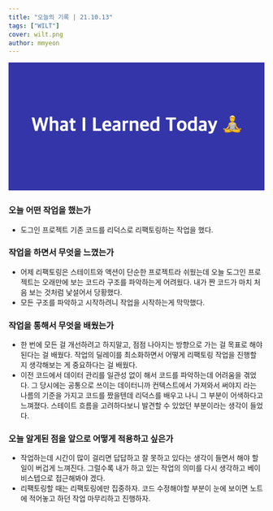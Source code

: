 ```yaml
---
title: "오늘의 기록 | 21.10.13"
tags: ["WILT"]
cover: wilt.png
author: mmyeon
---
```


![what i learned today](./wilt.png)

### 오늘 어떤 작업을 했는가

- 도그인 프로젝트 기존 코드를 리덕스로 리팩토링하는 작업을 했다.

### 작업을 하면서 무엇을 느꼈는가

- 어제 리팩토링은 스테이트와 액션이 단순한 프로젝트라 쉬웠는데 오늘 도그인 프로젝트는 오래만에 보는 코드라 구조를 파악하는게 어려웠다. 내가 짠 코드가 마치 처음 보는 것처럼 낯설어서 당황했다.
- 모든 구조를 파악하고 시작하려니 작업을 시작하는게 막막했다.

### 작업을 통해서 무엇을 배웠는가

- 한 번에 모든 걸 개선하려고 하지말고, 점점 나아지는 방향으로 가는 걸 목표로 해야된다는 걸 배웠다. 작업의 딜레이를 최소화하면서 어떻게 리팩토링 작업을 진행할 지 생각해보는 게 중요하다는 걸 배웠다.
- 이전 코드에서 데이터 관리를 일관성 없이 해서 코드를 파악하는데 어려움을 겪었다. 그 당시에는 공통으로 쓰이는 데이터니까 컨텍스트에서 가져와서 써야지 라는 나름의 기준을 가지고 코드를 짰을텐데 리덕스를 배우고 나니 그 부분이 어색하다고 느껴졌다. 스테이트 흐름을 고려하다보니 발견할 수 있었던 부분이라는 생각이 들었다.

### 오늘 알게된 점을 앞으로 어떻게 적용하고 싶은가

- 작업하는데 시간이 많이 걸리면 답답하고 잘 못하고 있다는 생각이 들면서 해야 할 일이 버겁게 느껴진다. 그럴수록 내가 하고 있는 작업의 의미를 다시 생각하고 베이비스텝으로 접근해봐야 겠다.
- 리팩토링할 때는 리팩토링에만 집중하자. 코드 수정해야할 부분이 눈에 보이면 노트에 적어놓고 하던 작업 마무리하고 진행하자.
